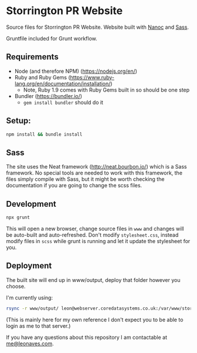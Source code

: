 # Storrington PR Website
Source files for Storrington PR Website. Website built with [Nanoc](https://nanoc.ws/) and [Sass](https://sass-lang.com/).

Gruntfile included for Grunt workflow.

## Requirements

- Node (and therefore NPM) (https://nodejs.org/en/)
- Ruby and Ruby Gems (https://www.ruby-lang.org/en/documentation/installation/)
    - Note, Ruby 1.9 comes with Ruby Gems built in so should be one step
- Bundler (https://bundler.io/)
    - `gem install bundler` should do it

## Setup:

```bash
npm install && bundle install
```

## Sass
The site uses the Neat framework (http://neat.bourbon.io/) which is a Sass framework. No special tools are needed to work with this framework, the files simply compile with Sass, but it might be worth checking the documentation if you are going to change the scss files.

## Development
```bash
npx grunt
```
This will open a new browser, change source files in `www` and changes will be auto-built and auto-refreshed.
Don't modify `stylesheet.css`, instead modify files in `scss` while grunt is running and let it update the stylesheet for you.

## Deployment
The built site will end up in www/output, deploy that folder however you choose.

I'm currently using:

```bash
rsync -r www/output/ leon@webserver.coredatasystems.co.uk:/var/www/storringtonpr/public_html
```

(This is mainly here for my own reference I don't expect you to be able to login as me to that server.)

If you have any questions about this repository I am contactable at me@leonaves.com.
